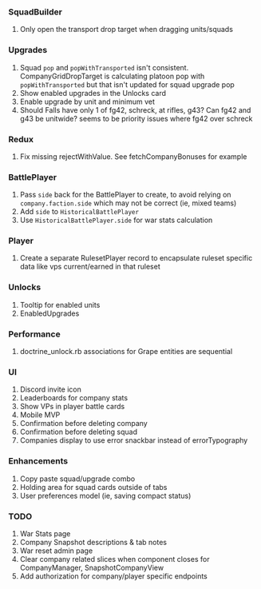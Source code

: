 ### SquadBuilder
1. Only open the transport drop target when dragging units/squads

### Upgrades
1. Squad `pop` and `popWithTransported` isn't consistent. CompanyGridDropTarget is calculating platoon pop with `popWithTransported` but that isn't updated for squad upgrade pop
2. Show enabled upgrades in the Unlocks card
3. Enable upgrade by unit and minimum vet
4. Should Falls have only 1 of fg42, schreck, at rifles, g43? Can fg42 and g43 be unitwide? seems to be priority issues where fg42 over schreck

### Redux
1. Fix missing rejectWithValue. See fetchCompanyBonuses for example

### BattlePlayer
1. Pass `side` back for the BattlePlayer to create, to avoid relying on `company.faction.side` which may not be correct (ie, mixed teams)
2. Add `side` to `HistoricalBattlePlayer`
3. Use `HistoricalBattlePlayer.side` for war stats calculation

### Player
1. Create a separate RulesetPlayer record to encapsulate ruleset specific data like vps current/earned in that ruleset

### Unlocks
1. Tooltip for enabled units
2. EnabledUpgrades

### Performance
1. doctrine_unlock.rb associations for Grape entities are sequential

### UI
1. Discord invite icon
2. Leaderboards for company stats
3. Show VPs in player battle cards
4. Mobile MVP
5. Confirmation before deleting company
6. Confirmation before deleting squad
7. Companies display to use error snackbar instead of errorTypography

### Enhancements
1. Copy paste squad/upgrade combo
2. Holding area for squad cards outside of tabs
3. User preferences model (ie, saving compact status)

### TODO
1. War Stats page
2. Company Snapshot descriptions & tab notes
3. War reset admin page
4. Clear company related slices when component closes for CompanyManager, SnapshotCompanyView
5. Add authorization for company/player specific endpoints